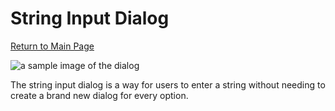 # String Input Dialog

[Return to Main Page](README.md)

![a sample image of the dialog][sample]

The string input dialog is a way for users to enter a string without needing to create a brand new dialog for every option.

[sample]: https://i.imgur.com/rMWEzga.png

